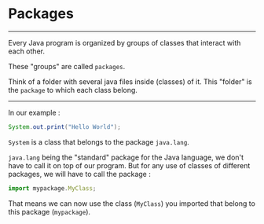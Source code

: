 # Packages

---

Every Java program is organized by groups of classes that interact with each other.

These "groups" are called `packages`.

Think of a folder with several java files inside (classes) of it. This "folder" is the `package` to which each class belong.

---

In our example :

```java
System.out.print("Hello World");
```

`System` is a class that belongs to the package `java.lang`.

`java.lang` being the "standard" package for the Java language, we don't have to call it on top of our program. But for any use of classes of different packages, we will have to call the package :

```js
import mypackage.MyClass;
```

That means we can now use the class (`MyClass`) you imported that belong to this package (`mypackage`).
